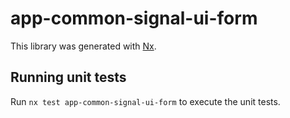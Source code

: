 # app-common-signal-ui-form

This library was generated with [Nx](https://nx.dev).

## Running unit tests

Run `nx test app-common-signal-ui-form` to execute the unit tests.
